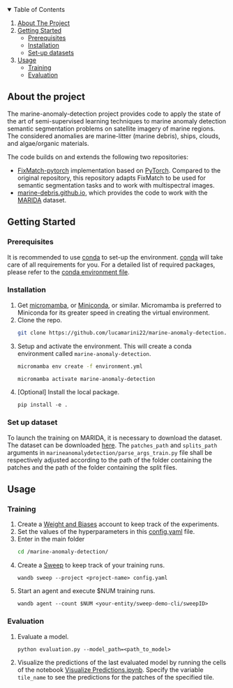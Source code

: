 <!-- TABLE OF CONTENTS -->
<details open="open">
  <summary>Table of Contents</summary>
  <ol>
    <li>
      <a href="#about-the-project">About The Project</a>
    </li>
    <li>
      <a href="#getting-started">Getting Started</a>
      <ul>
        <li><a href="#prerequisites">Prerequisites</a></li>
        <li><a href="#installation">Installation</a></li>
        <li><a href="#set-up-dataset">Set-up datasets</a></li>
      </ul>
    </li>
    <li><a href="#usage">Usage</a>
    <ul>
        <li><a href="#training">Training</a></li>
        <li><a href="#evaluation">Evaluation</a></li>
      </ul>
    </li>
  </ol>
</details>



<!-- ABOUT THE PROJECT -->
## About the project
The marine-anomaly-detection project provides code to apply the state of the art of semi-supervised learning techniques to marine anomaly detection semantic segmentation problems on satellite imagery of marine regions. The considered anomalies are marine-litter (marine debris), ships, clouds, and algae/organic materials.

The code builds on and extends the following two repositories:
- [FixMatch-pytorch](https://github.com/kekmodel/FixMatch-pytorch) implementation based on [PyTorch](https://pytorch.org/). Compared to the original repository, this repository adapts FixMatch to be used for semantic segmentation tasks and to work with multispectral images.
- [marine-debris.github.io](https://github.com/marine-debris/marine-debris.github.io), which provides the code to work with the [MARIDA](https://marine-debris.github.io/index.html) dataset.

<!-- GETTING STARTED -->
## Getting Started

### Prerequisites

It is recommended to use [conda](https://docs.conda.io/en/latest/) to set-up the environment. [conda](https://docs.conda.io/en/latest/) will take care of all requirements for you. For a detailed list of required packages, please refer to the [conda environment file](https://github.com/lucamarini22/marine-anomaly-detection/blob/main/environment.yml).

### Installation

1. Get [micromamba](https://mamba.readthedocs.io/en/latest/installation.html#micromamba), or [Miniconda](https://docs.conda.io/en/latest/miniconda.html), or similar. Micromamba is preferred to Miniconda for its greater speed in creating the virtual environment.
2. Clone the repo.
   ```sh
   git clone https://github.com/lucamarini22/marine-anomaly-detection.git
   ```
3. Setup and activate the environment. This will create a conda environment called `marine-anomaly-detection`.
   ```sh
   micromamba env create -f environment.yml
   ```
   ```sh
   micromamba activate marine-anomaly-detection
   ```
4. [Optional] Install the local package.
   ```
   pip install -e .
   ```

### Set up dataset
To launch the training on MARIDA, it is necessary to download the dataset. The dataset can be downloaded [here](https://zenodo.org/record/5151941). The `patches_path` and `splits_path` arguments in `marineanomalydetection/parse_args_train.py` file shall be respectively adjusted according to the path of the folder containing the patches and the path of the folder containing the split files.


<!-- USAGE EXAMPLES -->
## Usage

### Training
1. Create a [Weight and Biases](https://wandb.ai) account to keep track of the experiments.
2. Set the values of the hyperparameters in this [config.yaml](https://github.com/lucamarini22/marine-anomaly-detection/blob/main/config.yaml) file.
3. Enter in the main folder
   ```sh
   cd /marine-anomaly-detection/
   ```
4. Create a [Sweep](https://docs.wandb.ai/guides/sweeps) to keep track of your training runs.
   ```
   wandb sweep --project <project-name> config.yaml
   ```
5. Start an agent and execute $NUM training runs.
   ```
   wandb agent --count $NUM <your-entity/sweep-demo-cli/sweepID>
   ```

### Evaluation
1. Evaluate a model.
   ```
   python evaluation.py --model_path=<path_to_model>
   ```
2. Visualize the predictions of the last evaluated model by running the cells of the notebook [Visualize Predictions.ipynb](https://github.com/lucamarini22/marine-anomaly-detection/blob/main/notebooks/Visualize%20Predictions.ipynb). Specify the variable `tile_name` to see the predictions for the patches of the specified tile.



<!-- ACKNOWLEDGEMENTS 
This README was based on https://github.com/othneildrew/Best-README-Template
-->